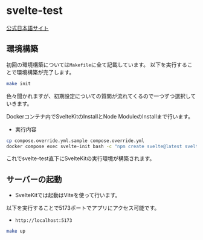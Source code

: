 # svelte-test

[公式日本語サイト](https://kit.svelte.jp/)

## 環境構築

初回の環境構築については`Makefile`に全て記載しています。
以下を実行することで環境構築が完了します。
```bash
make init
```
色々聞かれますが、初期設定についての質問が流れてくるので一つずつ選択していきます。

Dockerコンテナ内でSvelteKitのInstallとNode ModuleのInstallまで行います。

- 実行内容
```bash
cp compose.override.yml.sample compose.override.yml
docker compose exec svelte-init bash -c "npm create svelte@latest svelte-test && cd svelte-test && npm install"
```

これでsvelte-test直下にSvelteKitの実行環境が構築されます。

## サーバーの起動
- SvelteKitでは起動はViteを使って行います。

以下を実行することで5173ポートでアプリにアクセス可能です。
- `http://localhost:5173`
```bash
make up
```
